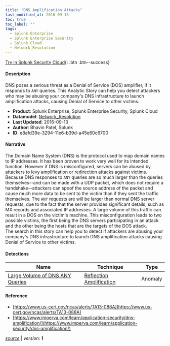 ```yaml
---
title: "DNS Amplification Attacks"
last_modified_at: 2016-09-13
toc: true
toc_label: ""
tags:
  - Splunk Enterprise
  - Splunk Enterprise Security
  - Splunk Cloud
  - Network_Resolution
---
```


[Try in Splunk Security Cloud](https://www.splunk.com/en_us/cyber-security.html){: .btn .btn--success}

#### Description

DNS poses a serious threat as a Denial of Service (DOS) amplifier, if it responds to `ANY` queries. This Analytic Story can help you detect attackers who may be abusing your company's DNS infrastructure to launch amplification attacks, causing Denial of Service to other victims.

- **Product**: Splunk Enterprise, Splunk Enterprise Security, Splunk Cloud
- **Datamodel**: [Network_Resolution](https://docs.splunk.com/Documentation/CIM/latest/User/NetworkResolution)
- **Last Updated**: 2016-09-13
- **Author**: Bhavin Patel, Splunk
- **ID**: e8afd39e-3294-11e6-b39d-a45e60c6700

#### Narrative

The Domain Name System (DNS) is the protocol used to map domain names to IP addresses. It has been proven to work very well for its intended function. However if DNS is misconfigured, servers can be abused by attackers to levy amplification or redirection attacks against victims. Because DNS responses to `ANY` queries are so much larger than the queries themselves--and can be made with a UDP packet, which does not require a handshake--attackers can spoof the source address of the packet and cause much more data to be sent to the victim than if they sent the traffic themselves. The `ANY` requests are will be larger than normal DNS server requests, due to the fact that the server provides significant details, such as MX records and associated IP addresses. A large volume of this traffic can result in a DOS on the victim's machine. This misconfiguration leads to two possible victims, the first being the DNS servers participating in an attack and the other being the hosts that are the targets of the DOS attack.\
The search in this story can help you to detect if attackers are abusing your company's DNS infrastructure to launch DNS amplification attacks causing Denial of Service to other victims.

#### Detections

| Name        | Technique   | Type         |
| ----------- | ----------- |--------------|
| [Large Volume of DNS ANY Queries](/network/large_volume_of_dns_any_queries/) | [Reflection Amplification](/tags/#reflection-amplification) | Anomaly |

#### Reference

* [https://www.us-cert.gov/ncas/alerts/TA13-088A](https://www.us-cert.gov/ncas/alerts/TA13-088A)
* [https://www.imperva.com/learn/application-security/dns-amplification/](https://www.imperva.com/learn/application-security/dns-amplification/)



[*source*](https://github.com/splunk/security_content/tree/develop/stories/dns_amplification_attacks.yml) \| *version*: **1**